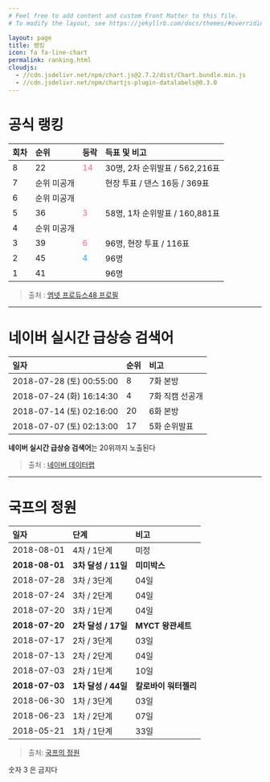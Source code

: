 ```yaml
---
# Feel free to add content and custom Front Matter to this file.
# To modify the layout, see https://jekyllrb.com/docs/themes/#overriding-theme-defaults

layout: page
title: 랭킹
icon: fa fa-line-chart
permalink: ranking.html
cloudjs:
  - //cdn.jsdelivr.net/npm/chart.js@2.7.2/dist/Chart.bundle.min.js
  - //cdn.jsdelivr.net/npm/chartjs-plugin-datalabels@0.3.0
---
```


# 공식 랭킹

| 회차          | 순위               | 등락   | 득표 및 비고 |
|:-------------|:------------------|:------|:----------|
| 8            | 22               | <span style="color:rgba(255,99,132,1)"><i class="fa fa-arrow-circle-up" aria-hidden="true" alt="상승" ></i> 14</span> | 30명, 2차 순위발표 / 562,216표 |
| 7            | 순위 미공개          |       | 현장 투표 / 댄스 16등 / 369표        |
| 6            | 순위 미공개          |       |                       |
| 5            | 36                | <span style="color:rgba(255,99,132,1)"><i class="fa fa-arrow-circle-up" aria-hidden="true" alt="상승" ></i> 3</span>    | 58명, 1차 순위발표 / 160,881표  |
| 4            | 순위 미공개          |       |                       |
| 3            | 39                | <span style="color:rgba(255,99,132,1)"><i class="fa fa-arrow-circle-up" aria-hidden="true" alt="상승" ></i> 6</span>    | 96명, 현장 투표 / 116표        |
| 2            | 45                | <span style="color:rgba(54, 162, 235, 1)"><i class="fa fa-arrow-circle-down" aria-hidden="true" alt="하락" ></i> 4</span>    | 96명                    |
| 1            | 41                |       | 96명                    |

<canvas id="mnetChart" width="400" height="200"></canvas>

> 출처 : [엠넷 프로듀스48 프로필](http://produce48.mnet.com/pc/profile/23)



---

# 네이버 실시간 급상승 검색어

| 일자                     | 순위              |    비고    |
|:------------------------|:-----------------|:----------|
| 2018-07-28 (토) 00:55:00 | 8               | 7화 본방      |
| 2018-07-24 (화) 16:14:30 | 4               | 7화 직캠 선공개 |
| 2018-07-14 (토) 02:16:00 | 20              | 6화 본방      |
| 2018-07-07 (토) 02:13:00 | 17              | 5화 순위발표   |

**네이버 실시간 급상승 검색어**는 20위까지 노출된다 

> 출처 : [네이버 데이터랩](https://datalab.naver.com/keyword/realtimeSearch.naver?startDate=2017-03-29&endDate=2018-07-28&query=%EC%8B%9C%ED%83%80%EC%98%A4%20%EB%AF%B8%EC%9A%B0)

---

# 국프의 정원

| 일자            | 단계                     |    비고           |
|:---------------|:------------------------|:-----------------|
| 2018-08-01     | 4차 / 1단계               | 미정              |
| **2018-08-01** | **3차 달성 / 11일**        | **미미박스**       |
| 2018-07-28     | 3차 / 3단계               | 04일              |
| 2018-07-24     | 3차 / 2단계               | 04일              |
| 2018-07-20     | 3차 / 1단계               | 04일              |
| **2018-07-20** | **2차 달성 / 17일**       | **MYCT 왕관세트**   |
| 2018-07-17     | 2차 / 3단계               | 03일              |
| 2018-07-13     | 2차 / 2단계               | 04일              |
| 2018-07-03     | 2차 / 1단계               | 10일              |
| **2018-07-03** | **1차 달성 / 44일**        | **칼로바이 워터젤리** |
| 2018-06-30     | 1차 / 3단계               | 03일              |
| 2018-06-23     | 1차 / 2단계               | 07일              |
| 2018-05-21     | 1차 / 1단계               | 33일              |

<canvas id="gardenChart" width="400" height="200"></canvas>

> 출처: [국프의 정원](https://produce48.kr/m48_detail.php?idx=31&cate=hug)

숫자 3 은 금지다

<script>
window.onload = function() {
    var mnetCtx = document.getElementById("mnetChart");
    var mnetChart = new Chart(mnetCtx, {
        type: 'bar',
        data: {
            labels: ["1회차", "2회차", "3회차", "4회차", "7회차"],
            datasets: [{
                type: 'line',
                label: '순위',
                fill: false,
                spanGaps: true,
                data: [41, 45, 39, 36, 22],
                backgroundColor: 'rgba(255, 99, 132, 0.2)',
                borderColor: 'rgba(255,99,132,1)',
                datalabels: {
                    align: 'end',
                    anchor: 'end',
                    formatter: function(value, context) {
                        return value + '위';
                    }
                }
            }]
        },
        options: {
            responsive: true,
            title: {
                display: false,
            },
            tooltips: {
            mode: 'index',
            intersect: true
            },
            scales: {
                yAxes: [{
                    type: 'linear',
                    position: 'left',
                    scaleLabel: {
                        display: false,
                    },
                    ticks: {
                        display: true,
/*
                        min: 1,
                        max: 96,
*/
                        reverse: true,
                        beginAtZero: false,
                    },
                    gridLines: {
                        drawOnChartArea: true
                    }
                }],
                xAxes: [{
                    ticks: {
                        beginAtZero:true,
                    }
                }]
            },
            plugins: {
                datalabels: {
                    backgroundColor: function(context) {
                        return context.dataset.backgroundColor;
                    },
                    borderRadius: 4,
                    formatter: Math.round,
                    font: {
                        weight: 'bold'
                    }
                }
            }
        }
    });

    var gardenCtx = document.getElementById("gardenChart");
    var gardenChart = new Chart(gardenCtx, {
        type: 'bar',
        data: {
            labels: ["1차", "2차", "3차", "4차", "5차"],
            datasets: [{
                type: 'bar',
                label: '1단계',
                data: [33, 10, 4, NaN, NaN],
                backgroundColor: 'rgba(54, 162, 235, 0.2)',
                borderColor: 'rgba(54, 162, 235, 1)',
    /*
                backgroundColor: [
                    'rgba(255, 99, 132, 0.2)',
                    'rgba(54, 162, 235, 0.2)',
                    'rgba(255, 206, 86, 0.2)',
                    'rgba(75, 192, 192, 0.2)',
                    'rgba(153, 102, 255, 0.2)',
                ],
                borderColor: [
                    'rgba(255,99,132,1)',
                    'rgba(54, 162, 235, 1)',
                    'rgba(255, 206, 86, 1)',
                    'rgba(75, 192, 192, 1)',
                    'rgba(153, 102, 255, 1)',
                ]
    */            
            },{
                type: 'bar',
                label: '2단계',
                data: [7, 4, 4, NaN, NaN],
                backgroundColor: 'rgba(255, 99, 132, 0.2)',
                borderColor: 'rgba(255,99,132,1)',
            },{
                type: 'bar',
                label: '3단계',
                data: [3, 3, 4, NaN, NaN],
                backgroundColor: 'rgba(255, 206, 86, 0.2)',
                borderColor: 'rgba(255, 206, 86, 1)',
            }]
        },
        options: {
            responsive: true,
            title: {
                display: false,
            },
            tooltips: {
                mode: 'index',
                intersect: true
            },
            scales: {
                yAxes: [{
                    stacked: true,
                    scaleLabel: {
                        display: false,
                    },
                }],
                xAxes: [{
                    stacked: true,
                    ticks: {
                        beginAtZero:true,
                    }
                }]
            },
            plugins: {
                datalabels: {
                    borderRadius: 4,
                    formatter: function(value, context) {
                        return value + '일';
                    },
                    font: {
                        weight: 'bold'
                    }
                }
            }
        }
    });
}
</script>